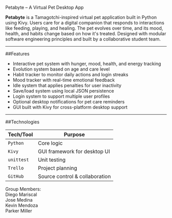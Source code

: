 Petabyte – A Virtual Pet Desktop App

**Petabyte** is a Tamagotchi-inspired virtual pet application built in Python using Kivy. Users care for a digital companion that responds to interactions like feeding, playing, and healing. The pet evolves over time, and its mood, health, and habits change based on how it's treated. Designed with modular software engineering principles and built by a collaborative student team.

---

##Features

- Interactive pet system with hunger, mood, health, and energy tracking
- Evolution system based on age and care level
- Habit tracker to monitor daily actions and login streaks
- Mood tracker with real-time emotional feedback
- Idle system that applies penalties for user inactivity
- Save/load system using local JSON persistence
- Login system to support multiple user profiles
- Optional desktop notifications for pet care reminders
- GUI built with Kivy for cross-platform desktop support

---

##Technologies

| Tech/Tool    | Purpose                        |
|--------------|--------------------------------|
| `Python`     | Core logic                     |
| `Kivy`       | GUI framework for desktop UI   |
| `unittest`   | Unit testing                   |
| `Trello`     | Project planning               |
| `GitHub`     | Source control & collaboration |


Group Members:  
Diego Mariscal  
Jose Medina  
Kevin Mendoza  
Parker Miller  
